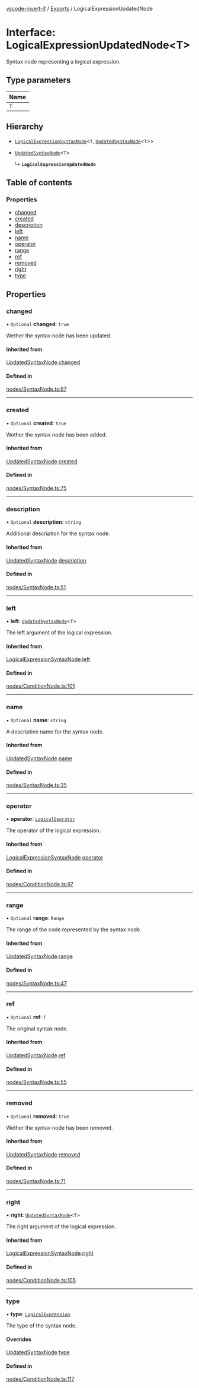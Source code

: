 [vscode-invert-if](../README.md) / [Exports](../modules.md) / LogicalExpressionUpdatedNode

# Interface: LogicalExpressionUpdatedNode<T\>

Syntax node representing a logical expression.

## Type parameters

| Name |
| :------ |
| `T` |

## Hierarchy

- [`LogicalExpressionSyntaxNode`](LogicalExpressionSyntaxNode.md)<`T`, [`UpdatedSyntaxNode`](UpdatedSyntaxNode.md)<`T`\>\>

- [`UpdatedSyntaxNode`](UpdatedSyntaxNode.md)<`T`\>

  ↳ **`LogicalExpressionUpdatedNode`**

## Table of contents

### Properties

- [changed](LogicalExpressionUpdatedNode.md#changed)
- [created](LogicalExpressionUpdatedNode.md#created)
- [description](LogicalExpressionUpdatedNode.md#description)
- [left](LogicalExpressionUpdatedNode.md#left)
- [name](LogicalExpressionUpdatedNode.md#name)
- [operator](LogicalExpressionUpdatedNode.md#operator)
- [range](LogicalExpressionUpdatedNode.md#range)
- [ref](LogicalExpressionUpdatedNode.md#ref)
- [removed](LogicalExpressionUpdatedNode.md#removed)
- [right](LogicalExpressionUpdatedNode.md#right)
- [type](LogicalExpressionUpdatedNode.md#type)

## Properties

### changed

• `Optional` **changed**: ``true``

Wether the syntax node has been updated.

#### Inherited from

[UpdatedSyntaxNode](UpdatedSyntaxNode.md).[changed](UpdatedSyntaxNode.md#changed)

#### Defined in

[nodes/SyntaxNode.ts:67](https://github.com/1nVitr0/plugin-vscode-invert-if/blob/d1df971/packages/api/src/nodes/SyntaxNode.ts#L67)

___

### created

• `Optional` **created**: ``true``

Wether the syntax node has been added.

#### Inherited from

[UpdatedSyntaxNode](UpdatedSyntaxNode.md).[created](UpdatedSyntaxNode.md#created)

#### Defined in

[nodes/SyntaxNode.ts:75](https://github.com/1nVitr0/plugin-vscode-invert-if/blob/d1df971/packages/api/src/nodes/SyntaxNode.ts#L75)

___

### description

• `Optional` **description**: `string`

Additional description for the syntax node.

#### Inherited from

[UpdatedSyntaxNode](UpdatedSyntaxNode.md).[description](UpdatedSyntaxNode.md#description)

#### Defined in

[nodes/SyntaxNode.ts:51](https://github.com/1nVitr0/plugin-vscode-invert-if/blob/d1df971/packages/api/src/nodes/SyntaxNode.ts#L51)

___

### left

• **left**: [`UpdatedSyntaxNode`](UpdatedSyntaxNode.md)<`T`\>

The left argument of the logical expression.

#### Inherited from

[LogicalExpressionSyntaxNode](LogicalExpressionSyntaxNode.md).[left](LogicalExpressionSyntaxNode.md#left)

#### Defined in

[nodes/ConditionNode.ts:101](https://github.com/1nVitr0/plugin-vscode-invert-if/blob/d1df971/packages/api/src/nodes/ConditionNode.ts#L101)

___

### name

• `Optional` **name**: `string`

A descriptive name for the syntax node.

#### Inherited from

[UpdatedSyntaxNode](UpdatedSyntaxNode.md).[name](UpdatedSyntaxNode.md#name)

#### Defined in

[nodes/SyntaxNode.ts:35](https://github.com/1nVitr0/plugin-vscode-invert-if/blob/d1df971/packages/api/src/nodes/SyntaxNode.ts#L35)

___

### operator

• **operator**: [`LogicalOperator`](../enums/LogicalOperator.md)

The operator of the logical expression.

#### Inherited from

[LogicalExpressionSyntaxNode](LogicalExpressionSyntaxNode.md).[operator](LogicalExpressionSyntaxNode.md#operator)

#### Defined in

[nodes/ConditionNode.ts:97](https://github.com/1nVitr0/plugin-vscode-invert-if/blob/d1df971/packages/api/src/nodes/ConditionNode.ts#L97)

___

### range

• `Optional` **range**: `Range`

The range of the code represented by the syntax node.

#### Inherited from

[UpdatedSyntaxNode](UpdatedSyntaxNode.md).[range](UpdatedSyntaxNode.md#range)

#### Defined in

[nodes/SyntaxNode.ts:47](https://github.com/1nVitr0/plugin-vscode-invert-if/blob/d1df971/packages/api/src/nodes/SyntaxNode.ts#L47)

___

### ref

• `Optional` **ref**: `T`

The original syntax node.

#### Inherited from

[UpdatedSyntaxNode](UpdatedSyntaxNode.md).[ref](UpdatedSyntaxNode.md#ref)

#### Defined in

[nodes/SyntaxNode.ts:55](https://github.com/1nVitr0/plugin-vscode-invert-if/blob/d1df971/packages/api/src/nodes/SyntaxNode.ts#L55)

___

### removed

• `Optional` **removed**: ``true``

Wether the syntax node has been removed.

#### Inherited from

[UpdatedSyntaxNode](UpdatedSyntaxNode.md).[removed](UpdatedSyntaxNode.md#removed)

#### Defined in

[nodes/SyntaxNode.ts:71](https://github.com/1nVitr0/plugin-vscode-invert-if/blob/d1df971/packages/api/src/nodes/SyntaxNode.ts#L71)

___

### right

• **right**: [`UpdatedSyntaxNode`](UpdatedSyntaxNode.md)<`T`\>

The right argument of the logical expression.

#### Inherited from

[LogicalExpressionSyntaxNode](LogicalExpressionSyntaxNode.md).[right](LogicalExpressionSyntaxNode.md#right)

#### Defined in

[nodes/ConditionNode.ts:105](https://github.com/1nVitr0/plugin-vscode-invert-if/blob/d1df971/packages/api/src/nodes/ConditionNode.ts#L105)

___

### type

• **type**: [`LogicalExpression`](../enums/SyntaxNodeType.md#logicalexpression)

The type of the syntax node.

#### Overrides

[UpdatedSyntaxNode](UpdatedSyntaxNode.md).[type](UpdatedSyntaxNode.md#type)

#### Defined in

[nodes/ConditionNode.ts:117](https://github.com/1nVitr0/plugin-vscode-invert-if/blob/d1df971/packages/api/src/nodes/ConditionNode.ts#L117)
